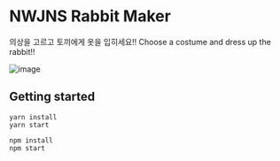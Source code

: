 # NWJNS Rabbit Maker

의상을 고르고 토끼에게 옷을 입히세요!!
Choose a costume and dress up the rabbit!!

![image](https://user-images.githubusercontent.com/76985229/224336732-ebc54e93-929f-435f-bc5a-33328a0e9370.png)


## Getting started
```
yarn install
yarn start
```
```
npm install
npm start
```
